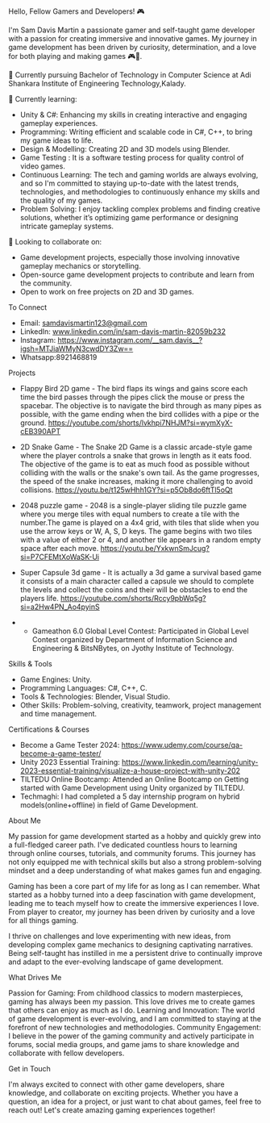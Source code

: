 Hello, Fellow Gamers and Developers! 🎮

I'm Sam Davis Martin a passionate gamer and self-taught game developer with a passion for creating immersive and innovative games. My journey in game development has been driven by curiosity, determination, and a love for both playing and making games 🎮👾.

🔭 Currently pursuing Bachelor of Technology in Computer Science at Adi Shankara Institute of Engineering Technology,Kalady.

🌱 Currently learning:
- Unity & C#: Enhancing my skills in creating interactive and engaging gameplay experiences.
- Programming: Writing efficient and scalable code in C#, C++, to bring my game ideas to life.
- Design & Modelling: Creating 2D and 3D models using Blender.
- Game Testing : It is a software testing process for quality control of video games.
- Continuous Learning: The tech and gaming worlds are always evolving, and so I'm committed to staying up-to-date with the latest trends, technologies, and methodologies to continuously enhance my skills and the quality of my games.
- Problem Solving: I enjoy tackling complex problems and finding creative solutions, whether it’s optimizing game performance or designing intricate gameplay systems.
  
👯 Looking to collaborate on: 
- Game development projects, especially those involving innovative gameplay mechanics or storytelling.
- Open-source game development projects to contribute and learn from the community.
- Open to work on free projects on 2D and 3D games.

To Connect 
- Email: samdavismartin123@gmail.com
- LinkedIn: www.linkedin.com/in/sam-davis-martin-82059b232
- Instagram: https://www.instagram.com/__sam.davis__?igsh=MTJiaWMyN3cwdDY3Zw==
- Whatsapp:8921468819

Projects
- Flappy Bird 2D game - The bird flaps its wings and gains score each time the bird passes through the pipes click the mouse or press the spacebar. The objective is to navigate the bird through as many pipes as possible, with the game ending when the bird collides with a pipe or the ground.
https://youtube.com/shorts/lvkhpi7NHJM?si=wymXyX-cEB390APT

- 2D Snake Game - The Snake 2D Game is a classic arcade-style game where the player controls a snake that grows in length as it eats food. The objective of the game is to eat as much food as possible without colliding with the walls or the snake's own tail. As the game progresses, the speed of the snake increases, making it more challenging to avoid collisions.
https://youtu.be/t125wHhh1GY?si=p5Ob8do6ftTl5oQt
  
- 2048 puzzle game - 2048 is a single-player sliding tile puzzle game where you merge tiles with equal numbers to create a tile with the number.The game is played on a 4x4 grid, with tiles that slide when you use the arrow keys or W, A, S, D keys. The game begins with two tiles with a value of either 2 or 4, and another tile appears in a random empty space after each move.
https://youtu.be/YxkwnSmJcug?si=P7CFEMtXoWaSK-Ui

- Super Capsule 3d game - It is actually a 3d game a survival based game it consists of a main character called a capsule we should to complete the levels and collect the coins and their will be obstacles to end the players life. https://youtube.com/shorts/Rccy9pbWq5g?si=a2Hw4PN_Ao4pyinS
- - Gameathon 6.0 Global Level Contest: Participated in Global Level Contest organized by Department of Information Science and Engineering & BitsNBytes, on Jyothy Institute of Technology.

 Skills & Tools
 - Game Engines: Unity.
 - Programming Languages: C#, C++, C.
 - Tools & Technologies: Blender, Visual Studio.
 - Other Skills: Problem-solving, creativity, teamwork, project management and time management.

 Certifications & Courses
- Become a Game Tester 2024: https://www.udemy.com/course/qa-become-a-game-tester/
- Unity 2023 Essential Training: https://www.linkedin.com/learning/unity-2023-essential-training/visualize-a-house-project-with-unity-202
- TILTEDU Online Bootcamp: Attended an Online Bootcamp on Getting started with Game Development using Unity organized by TILTEDU.
- Techmaghi: I had completed a 5 day internship program on hybrid models(online+offline) in field of Game Development.


About Me
 
My passion for game development started as a hobby and quickly grew into a full-fledged career path. I've dedicated countless hours to learning through online courses, tutorials, and community forums. This journey has not only equipped me with technical skills but also a strong problem-solving mindset and a deep understanding of what makes games fun and engaging.

Gaming has been a core part of my life for as long as I can remember. What started as a hobby turned into a deep fascination with game development, leading me to teach myself how to create the immersive experiences I love. From player to creator, my journey has been driven by curiosity and a love for all things gaming.

I thrive on challenges and love experimenting with new ideas, from developing complex game mechanics to designing captivating narratives. Being self-taught has instilled in me a persistent drive to continually improve and adapt to the ever-evolving landscape of game development.


What Drives Me


Passion for Gaming: From childhood classics to modern masterpieces, gaming has always been my passion. This love drives me to create games that others can enjoy as much as I do.
Learning and Innovation: The world of game development is ever-evolving, and I am committed to staying at the forefront of new technologies and methodologies.
Community Engagement: I believe in the power of the gaming community and actively participate in forums, social media groups, and game jams to share knowledge and collaborate with fellow developers.


Get in Touch
 
I'm always excited to connect with other game developers, share knowledge, and collaborate on exciting projects. Whether you have a question, an idea for a project, or just want to chat about games, feel free to reach out!
Let's create amazing gaming experiences together!
